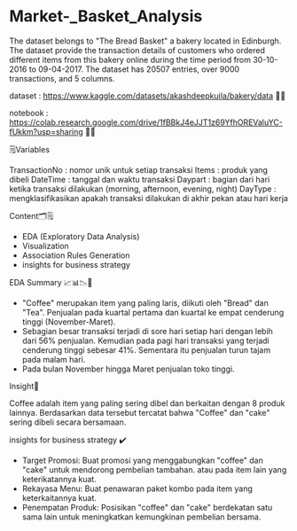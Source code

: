 # Market-_Basket_Analysis

The dataset belongs to "The Bread Basket" a bakery located in Edinburgh. The dataset provide the transaction details of customers who ordered different items from this bakery online during the time period from 30-10-2016 to 09-04-2017. The dataset has 20507 entries, over 9000 transactions, and 5 columns.

dataset : https://www.kaggle.com/datasets/akashdeepkuila/bakery/data 📑🥐

notebook : https://colab.research.google.com/drive/1fBBkJ4eJJT1z69YfhOREValuYC-fUkkm?usp=sharing 📌📌

🗒️Variables

TransactionNo : nomor unik untuk setiap transaksi
Items : produk yang dibeli
DateTime : tanggal dan waktu transaksi
Daypart : bagian dari hari ketika transaksi dilakukan (morning, afternoon, evening, night)
DayType : mengklasifikasikan apakah transaksi dilakukan di akhir pekan atau hari kerja

Content🗂️🗒️

- EDA (Exploratory Data Analysis)
- Visualization
- Association Rules Generation
- insights for business strategy

EDA Summary 📈📊📉📌

- "Coffee" merupakan item yang paling laris, diikuti oleh "Bread" dan "Tea".
Penjualan pada kuartal pertama dan kuartal ke empat cenderung tinggi (November-Maret).
- Sebagian besar transaksi terjadi di sore hari setiap hari dengan lebih dari 56% penjualan. Kemudian pada pagi hari transaksi yang terjadi cenderung tinggi sebesar 41%. Sementara itu penjualan turun tajam pada malam hari.
- Pada bulan November hingga Maret penjualan toko tinggi.

Insight📌

Coffee adalah item yang paling sering dibel dan berkaitan dengan 8 produk lainnya. Berdasarkan data tersebut tercatat bahwa "Coffee" dan "cake" sering dibeli secara bersamaan.

insights for business strategy ✔️

- Target Promosi: Buat promosi yang menggabungkan "coffee" dan "cake" untuk mendorong pembelian tambahan. atau pada item lain yang keterikatannya kuat.
- Rekayasa Menu: Buat penawaran paket kombo pada item yang keterkaitannya kuat.
- Penempatan Produk: Posisikan "coffee" dan "cake" berdekatan satu sama lain untuk meningkatkan kemungkinan pembelian bersama.


  
